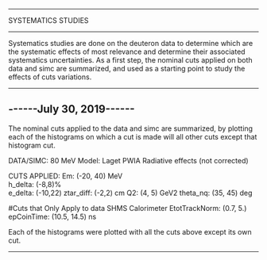 *********************
SYSTEMATICS STUDIES
*********************

Systematics studies are done on the deuteron data to determine which are the
systematic effects of most relevance and determine their associated systematics
uncertainties.  As a first step, the nominal cuts applied on both data and simc
are summarized, and used as a starting point to study the effects of cuts variations. 

-------------------------
------July 30, 2019------
-------------------------
The nominal cuts applied to the data and simc are summarized, by plotting each of the histograms
on which a cut is made will all other cuts except that histogram cut. 

DATA/SIMC: 80 MeV
Model: Laget PWIA
Radiative effects (not corrected)

CUTS APPLIED: 
Em:        (-20, 40) MeV  
h_delta:   (-8,8)%  
e_delta:   (-10,22) 
ztar_diff: (-2,2) cm
Q2:        (4, 5) GeV2
theta_nq:  (35, 45) deg

#Cuts that Only Apply to data
SHMS Calorimeter EtotTrackNorm: (0.7, 5.)   
epCoinTime:                     (10.5, 14.5) ns

Each of the histograms were plotted with all the cuts above except its own cut. 

-------------------------------------------------------------------

